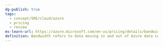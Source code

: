 ```yaml
---
dg-publish: true
tags:
  - concept/SRE/cloud/azure 
  - pricing
  - review
ms-learn-url: https://azure.microsoft.com/en-us/pricing/details/bandwidth/
definition: Bandwidth refers to data moving in and out of Azure data centers, as well as data moving between Azure data centers; other transfers are explicitly covered by the Content Delivery Network, ExpressRoute pricing, or Peering.
---
```

